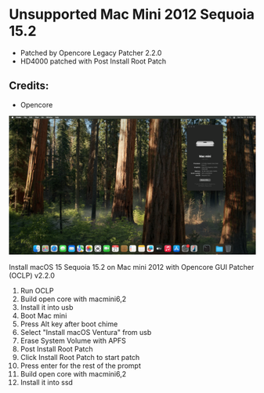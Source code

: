 # Unsupported Mac Mini 2012 Sequoia 15.2
* Patched by Opencore Legacy Patcher 2.2.0
* HD4000 patched with Post Install Root Patch
## Credits:
* Opencore


![Screenshot](https://github.com/yahgoo/Unsupported-Mac-Mini-2012-Sequoia-15-2/blob/main/img/Sequoia%20on%20MacMini2012.png)

Install macOS 15 Sequoia 15.2 on Mac mini 2012 with Opencore GUI Patcher (OCLP) v2.2.0
1. Run OCLP
2. Build open core with macmini6,2
3. Install it into usb
4. Boot Mac mini
5. Press Alt key after boot chime
6. Select "Install macOS Ventura" from usb
7. Erase System Volume with APFS
8. Post Install Root Patch
9. Click Install Root Patch to start patch
10. Press enter for the rest of the prompt 
11. Build open core with macmini6,2
12. Install it into ssd
